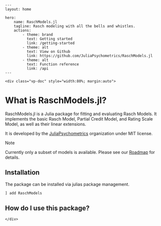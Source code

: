 ```@raw html
---
layout: home

hero:
    name: RaschModels.jl
    tagline: Rasch modeling with all the bells and whistles.
    actions:
        - theme: brand
          text: Getting started
          link: /getting-started
        - theme: alt
          text: View on Github
          link: https://github.com/JuliaPsychometrics/RaschModels.jl  
        - theme: alt
          text: Function reference
          link: /api
---
```

```@raw html
<div class="vp-doc" style="width:80%; margin:auto">
```

# What is RaschModels.jl?
RaschModels.jl is a Julia package for fitting and evaluating Rasch Models. 
It implements the basic Rasch Model, Partial Credit Model, and Rating Scale Model, as well as their linear extensions.

It is developed by the [JuliaPsychometrics](https://github.com/juliapsychometrics) organization under MIT license. 

> [!NOTE] 
>
> Currently only a subset of models is available. Please see our [Roadmap](/roadmap) for details.

## Installation 
The package can be installed via julias package management. 

```julia
] add RaschModels
```

## How do I use this package?

```@raw html
</div>
```
